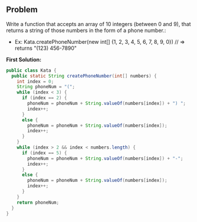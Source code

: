 
## Problem

Write a function that accepts an array of 10 integers (between 0 and 9), that returns a string of those numbers in the form of a phone number.:

* Ex: Kata.createPhoneNumber(new int[] {1, 2, 3, 4, 5, 6, 7, 8, 9, 0}) // => returns "(123) 456-7890"

**First Solution:**
```java
public class Kata {
  public static String createPhoneNumber(int[] numbers) {
    int index = 0;
    String phoneNum = "(";
    while (index < 3) {
      if (index == 2) {
        phoneNum = phoneNum + String.valueOf(numbers[index]) + ") ";
        index++;
      }
      else {
        phoneNum = phoneNum + String.valueOf(numbers[index]);
        index++;
      }
    }
    while (index > 2 && index < numbers.length) {
      if (index == 5) {
        phoneNum = phoneNum + String.valueOf(numbers[index]) + "-";
        index++;
      }
      else {
        phoneNum = phoneNum + String.valueOf(numbers[index]);
        index++;
      }
    }
    return phoneNum;
  }
}
```

